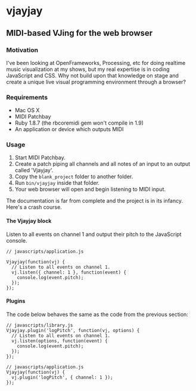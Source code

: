 vjayjay
=======

MIDI-based VJing for the web browser
------------------------------------

### Motivation

I've been looking at OpenFrameworks, Processing, etc for doing realtime music visualization at my shows, 
but my real expertise is in coding JavaScript and CSS. Why not build upon that knowledge on stage and 
create a unique live visual programming environment through a browser?

### Requirements

* Mac OS X
* MIDI Patchbay
* Ruby 1.8.7 (the rbcoremidi gem won't compile in 1.9)
* An application or device which outputs MIDI

### Usage

1. Start MIDI Patchbay.
2. Create a patch piping all channels and all notes of an input to an output called 'Vjayjay'.
3. Copy the `blank_project` folder to another folder.
4. Run `bin/vjayjay` inside that folder.
5. Your web browser will open and begin listening to MIDI input.

The documentation is far from complete and the project is in its infancy. Here's a crash course.

#### The Vjayjay block

Listen to all events on channel 1 and output their pitch to the JavaScript console.

    // javascripts/application.js

    Vjayjay(function(vj) {
      // Listen to all events on channel 1.
      vj.listen({ channel: 1 }, function(event) {
        console.log(event.pitch);
      });
    });

#### Plugins

The code below behaves the same as the code from the previous section:

    // javascripts/library.js
    Vjayjay.plugin('logPitch', function(vj, options) {
      // Listen to all events on channel 1.
      vj.listen(options, function(event) {
        console.log(event.pitch);
      });
    });

    // javascripts/application.js
    Vjayjay(function(vj) {
      vj.plugin('logPitch', { channel: 1 });
    });


